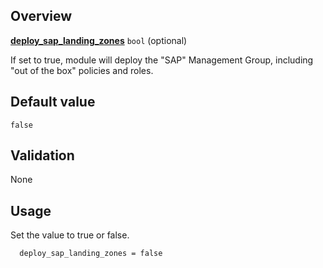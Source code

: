 <!-- markdownlint-disable first-line-h1 -->
## Overview

[**deploy_sap_landing_zones**](#overview) `bool` (optional)

If set to true, module will deploy the "SAP" Management Group, including "out of the box" policies and roles.

## Default value

`false`

## Validation

None

## Usage

Set the value to true or false.

```hcl
  deploy_sap_landing_zones = false
```

[//]: # "************************"
[//]: # "INSERT LINK LABELS BELOW"
[//]: # "************************"
